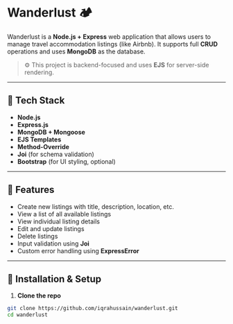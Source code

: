 # Wanderlust 🏕️

Wanderlust is a **Node.js + Express** web application that allows users to manage travel accommodation listings (like Airbnb). It supports full **CRUD** operations and uses **MongoDB** as the database.

> ⚙️ This project is backend-focused and uses **EJS** for server-side rendering.

---

## 🔧 Tech Stack

- **Node.js**
- **Express.js**
- **MongoDB + Mongoose**
- **EJS Templates**
- **Method-Override**
- **Joi** (for schema validation)
- **Bootstrap** (for UI styling, optional)

---

## 📁 Features

- Create new listings with title, description, location, etc.
- View a list of all available listings
- View individual listing details
- Edit and update listings
- Delete listings
- Input validation using **Joi**
- Custom error handling using **ExpressError**

---

## 🚀 Installation & Setup

1. **Clone the repo**

```bash
git clone https://github.com/iqrahussain/wanderlust.git
cd wanderlust
